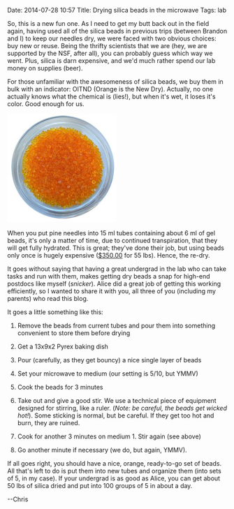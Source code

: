 Date: 2014-07-28 10:57
Title: Drying silica beads in the microwave
Tags: lab

So, this is a new fun one. As I need to get my butt back out in the
field again, having used all of the silica beads in previous trips
(between Brandon and I) to keep our needles dry, we were faced with
two obvious choices: buy new or reuse. Being the thrifty scientists
that we are (hey, we are supported by the NSF, after all), you can
probably guess which way we went. Plus, silica is darn expensive, and
we'd much rather spend our lab money on supplies (beer).

For those unfamiliar with the awesomeness of silica beads, we buy them
in bulk with an indicator: OITND (Orange is the New Dry). Actually, no
one actually knows what the chemical is (lies!), but when it's wet, it
loses it's color. Good enough for us.

<img src="/images/silica_bulk.jpg">

When you put pine needles into 15 ml tubes containing about 6 ml of
gel beads, it's only a matter of time, due to continued transpiration,
that they will get fully hydrated. This is great; they've done their
job, but using beads only once is hugely expensive
([$350.00](http://www.amazon.com/55LBS-Orange-Moisture-Indicating-Silica/dp/B00656VZO8)
for 55 lbs). Hence, the re-dry.

It goes without saying that having a great undergrad in the lab who
can take tasks and run with them, makes getting dry beads a snap for
high-end postdocs like myself (*snicker*). Alice did a great job of
getting this working efficiently, so I wanted to share it with you,
all three of you (including my parents) who read this blog.

It goes a little something like this:

1. Remove the beads from current tubes and pour them into something
convenient to store them before drying

1. Get a 13x9x2 Pyrex baking
dish

1. Pour (carefully, as they get bouncy) a nice single layer of
beads

1. Set your microwave to medium (our setting is 5/10, but YMMV)

1. Cook the beads for 3 minutes

1. Take out and give a good stir.  We
use a technical piece of equipment designed for stirring, like a
ruler. (*Note: be careful, the beads get wicked hot!*). Some sticking
is normal, but be careful. If they get too hot and burn, they are
ruined.

1. Cook for another 3 minutes on medium 1. Stir again (see
above)

1. Go another minute if necessary (we do, but again, YMMV).

If all goes right, you should have a nice, orange, ready-to-go set of
beads.  All that's left to do is put them into new tubes and organize
them (into sets of 5, in my case). If your undergrad is as good as
Alice, you can get about 50 lbs of silica dried and put into 100
groups of 5 in about a day.

--Chris
